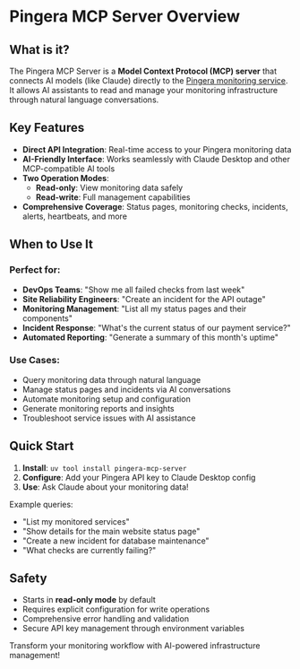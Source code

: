 
# Pingera MCP Server Overview

## What is it?

The Pingera MCP Server is a **Model Context Protocol (MCP) server** that connects AI models (like Claude) directly to the [Pingera monitoring service](https://pingera.ru). It allows AI assistants to read and manage your monitoring infrastructure through natural language conversations.

## Key Features

- **Direct API Integration**: Real-time access to your Pingera monitoring data
- **AI-Friendly Interface**: Works seamlessly with Claude Desktop and other MCP-compatible AI tools
- **Two Operation Modes**: 
  - **Read-only**: View monitoring data safely
  - **Read-write**: Full management capabilities
- **Comprehensive Coverage**: Status pages, monitoring checks, incidents, alerts, heartbeats, and more

## When to Use It

### Perfect for:
- **DevOps Teams**: "Show me all failed checks from last week"
- **Site Reliability Engineers**: "Create an incident for the API outage"
- **Monitoring Management**: "List all my status pages and their components"
- **Incident Response**: "What's the current status of our payment service?"
- **Automated Reporting**: "Generate a summary of this month's uptime"

### Use Cases:
- Query monitoring data through natural language
- Manage status pages and incidents via AI conversations
- Automate monitoring setup and configuration
- Generate monitoring reports and insights
- Troubleshoot service issues with AI assistance

## Quick Start

1. **Install**: `uv tool install pingera-mcp-server`
2. **Configure**: Add your Pingera API key to Claude Desktop config
3. **Use**: Ask Claude about your monitoring data!

Example queries:
- "List my monitored services"
- "Show details for the main website status page"
- "Create a new incident for database maintenance"
- "What checks are currently failing?"

## Safety

- Starts in **read-only mode** by default
- Requires explicit configuration for write operations
- Comprehensive error handling and validation
- Secure API key management through environment variables

Transform your monitoring workflow with AI-powered infrastructure management!
